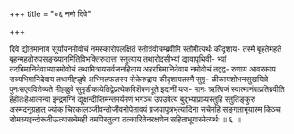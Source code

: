 +++
title = "०६ नमो दिवे"

+++

दिवे द्योतमानाय सूर्यायनमोवोचं नमस्कारोपलक्षितं स्तोत्रंवोचम्ब्रवीमि स्तौमीत्यर्थः कीदृशाय- तस्मै बृहतेमहते बृहन्महतोरुपसङ्ख्यानमितिविभक्तिरुदात्ता स्तुत्याय तथारोदसीभ्यां द्यावापृथिवी- भ्यां तदभिमानिदेवाभ्यान्नमोवोचं तथामित्रायसर्वजनहिताय अहरभिमानिदेवाय नमोवोचं तद्वद्व- रुणाय आवरकाय रात्र्यभिमानिदेवाय तथामीह्ळुषे अभिमतफलस्य सेक्रेरुद्राय कीदृशायतस्मै सुमृ- ळीकायशोभनसुखयित्रे पुनःसएवविशेष्यते मीह्ळुषे सुमृडीकायेतिद्वेप्रत्येकविशॆषणभूते इदानीं यज- मानः ऋत्विजं स्वात्मानंवाप्रतिब्रवीति हेहोतःहेआत्मन्वा इन्द्रमग्निं द्युक्षन्दीप्तिमन्तमर्यमणं भगञ्च उपउपेत्य बुद्भ्याप्राप्यस्तुहि स्तुतिङ्कुरु अस्मदनुग्रहात् ज्योक् चिरकालञ्जीवन्तोजीवनोपेतावयं प्रजयापुत्रभृत्यादिना सचेमहि सङ्गताभूयास्म किञ्च सोमस्यइन्दोरूतीऊत्यासचेमही तमपिस्तुत्वा तत्कारितेनरक्षणेन सहिताभूयास्मेत्यर्थः ॥ ६ ॥